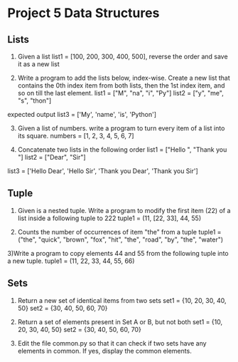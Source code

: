 # Project 5 Data Structures

## Lists

1) Given a list list1 = [100, 200, 300, 400, 500], reverse the order and save it as a new list

2) Write a program to add the lists below, index-wise. Create a new list that contains the 0th index item from both lists, then the 1st index item, and so on till the last element.
list1 = ["M", "na", "i", "Py"]
list2 = ["y", "me", "s", "thon"]

expected output
list3 = ['My', 'name', 'is', 'Python']

3) Given a list of numbers. write a program to turn every item of a list into its square.
numbers = [1, 2, 3, 4, 5, 6, 7]

4) Concatenate two lists in the following order
list1 = ["Hello ", "Thank you "]
list2 = ["Dear", "Sir"]

list3 = ['Hello Dear', 'Hello Sir', 'Thank you  Dear', 'Thank you  Sir']

## Tuple

1) Given is a nested tuple. Write a program to modify the first item (22) of a list inside a following tuple to 222
tuple1 = (11, [22, 33], 44, 55)

2) Counts the number of occurrences of item "the" from a tuple
tuple1 = ("the", "quick", "brown", "fox", "hit", "the", "road", "by", "the", "water")

3)Write a program to copy elements 44 and 55 from the following tuple into a new tuple.
tuple1 = (11, 22, 33, 44, 55, 66)

## Sets
1) Return a new set of identical items from two sets
set1 = {10, 20, 30, 40, 50}
set2 = {30, 40, 50, 60, 70}

2) Return a set of elements present in Set A or B, but not both
set1 = {10, 20, 30, 40, 50}
set2 = {30, 40, 50, 60, 70}

3) Edit the file common.py so that it can check if two sets have any elements in common. If yes, display the common elements.
